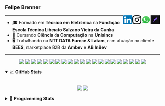 <h3>Felipe Brenner</h3>

<a href="https://app.rocketseat.com.br/me/felipebrenner" target="_blank" rel="nofollow"><img align="right" width="30rem" src="./assets/rocketseat-black.png" alt="Rocketseat: @felipebrenner"/></a>
<a href="https://api.whatsapp.com/send?phone=5551995585968" target="_blank" rel="nofollow"><img align="right" width="30rem" src="./assets/whatsapp.png" alt="Whatsapp: +55 51995585968"/></a>
<a href="https://www.instagram.com/felipeobrenner/" target="_blank" rel="nofollow"><img align="right" width="30rem" src="./assets/instagram.png" alt="Instagram: @felipeobrenner"/></a>
<a href="https://www.linkedin.com/in/felipe-de-oliveira-brenner/" target="_blank" rel="nofollow"><img align="right" width="30rem" src="./assets/linkedin.png" alt="LinkedIn: @felipe-de-oliveira-brenner"/></a>

---

- 🎓 Formado em **Técnico em Eletrônica** na **Fundação Escola Técnica Liberato Salzano Vieira da Cunha**
- 📓 Cursando **Ciência da Computação** na **Unisinos**
- 🖥️ Trabalhando na **NTT DATA Europe & Latam**, com atuação no cliente **BEES**, marketplace B2B da **Ambev** e **AB InBev**

---

<p align='center'>
  <img width="35rem" src="https://cdn.jsdelivr.net/gh/devicons/devicon/icons/react/react-original.svg" />
  <img width="35rem" src="https://cdn.jsdelivr.net/gh/devicons/devicon/icons/nextjs/nextjs-line.svg" />
  <img width="35rem" src="https://cdn.jsdelivr.net/gh/devicons/devicon/icons/javascript/javascript-plain.svg" />
  <img width="35rem" src="https://cdn.jsdelivr.net/gh/devicons/devicon/icons/typescript/typescript-plain.svg" />
  <img width="35rem" src="https://cdn.jsdelivr.net/gh/devicons/devicon/icons/jest/jest-plain.svg" />
  <img width="35rem" src="https://cdn.jsdelivr.net/gh/devicons/devicon/icons/redux/redux-original.svg" />
  <img width="35rem" src="https://cdn.jsdelivr.net/gh/devicons/devicon/icons/storybook/storybook-original.svg" />
  <img width="35rem" src="https://cdn.jsdelivr.net/gh/devicons/devicon/icons/sass/sass-original.svg" />
  <img width="35rem" src="https://cdn.jsdelivr.net/gh/devicons/devicon/icons/materialui/materialui-plain.svg" />
  <img width="35rem" src="https://cdn.jsdelivr.net/gh/devicons/devicon/icons/css3/css3-plain.svg" />
  <img width="35rem" src="https://cdn.jsdelivr.net/gh/devicons/devicon/icons/html5/html5-plain.svg" />
  <img width="35rem" src="https://cdn.jsdelivr.net/gh/devicons/devicon/icons/docker/docker-plain.svg" />
  <img width="35rem" src="https://cdn.jsdelivr.net/gh/devicons/devicon/icons/azure/azure-original.svg" />
  <img width="35rem" src="https://cdn.jsdelivr.net/gh/devicons/devicon/icons/vscode/vscode-original.svg" />
  <img width="35rem" src="https://cdn.jsdelivr.net/gh/devicons/devicon/icons/git/git-original.svg" />
  <img width="35rem" src="https://cdn.jsdelivr.net/gh/devicons/devicon/icons/yarn/yarn-original.svg" />
  <img width="35rem" src="https://cdn.jsdelivr.net/gh/devicons/devicon/icons/npm/npm-original-wordmark.svg" />
  <img width="35rem" src="https://cdn.jsdelivr.net/gh/devicons/devicon/icons/microsoftsqlserver/microsoftsqlserver-plain.svg" />
  <img width="35rem" src="https://cdn.jsdelivr.net/gh/devicons/devicon/icons/oracle/oracle-original.svg" />
  <img width="35rem" src="https://cdn.jsdelivr.net/gh/devicons/devicon/icons/linux/linux-plain.svg" />
  <img width="35rem" src="https://cdn.jsdelivr.net/gh/devicons/devicon/icons/ubuntu/ubuntu-plain.svg" />
</p>

<details open>
  <summary>📈 <b>GitHub Stats</b></summary>
  <br>
  <p align="center">
  <img src="https://github-readme-stats.vercel.app/api?username=felipebrenner&show_icons=true&theme=dark"/>
  <img src="https://github-readme-stats.vercel.app/api/top-langs/?username=felipebrenner&layout=compact&theme=dark">
  </p>

</details>

<details>
  <summary>🤖 <b>Programming Stats</b></summary>
  <br/>

  <!--START_SECTION:waka-->
![Code Time](http://img.shields.io/badge/Code%20Time-2%2C067%20hrs%2051%20mins-blue)

**🐱 My GitHub Data** 

> 📦 435.1 kB Used in GitHub's Storage 
 > 
> 🏆 74 Contributions in the Year 2023
 > 
> 🚫 Not Opted to Hire
 > 
> 📜 28 Public Repositories 
 > 
> 🔑 1 Private Repositories 
 > 
**I'm a Night 🦉** 

```text
🌞 Morning                138 commits         ███░░░░░░░░░░░░░░░░░░░░░░   12.65 % 
🌆 Daytime                407 commits         █████████░░░░░░░░░░░░░░░░   37.31 % 
🌃 Evening                513 commits         ████████████░░░░░░░░░░░░░   47.02 % 
🌙 Night                  33 commits          █░░░░░░░░░░░░░░░░░░░░░░░░   03.02 % 
```
📅 **I'm Most Productive on Monday** 

```text
Monday                   194 commits         ████░░░░░░░░░░░░░░░░░░░░░   17.78 % 
Tuesday                  166 commits         ████░░░░░░░░░░░░░░░░░░░░░   15.22 % 
Wednesday                155 commits         ████░░░░░░░░░░░░░░░░░░░░░   14.21 % 
Thursday                 152 commits         ███░░░░░░░░░░░░░░░░░░░░░░   13.93 % 
Friday                   124 commits         ███░░░░░░░░░░░░░░░░░░░░░░   11.37 % 
Saturday                 138 commits         ███░░░░░░░░░░░░░░░░░░░░░░   12.65 % 
Sunday                   162 commits         ████░░░░░░░░░░░░░░░░░░░░░   14.85 % 
```


📊 **This Week I Spent My Time On** 

```text
💬 Programming Languages: 
TypeScript               3 hrs 55 mins       ████████░░░░░░░░░░░░░░░░░   30.99 % 
YAML                     3 hrs 31 mins       ███████░░░░░░░░░░░░░░░░░░   27.77 % 
JSON                     1 hr 51 mins        ████░░░░░░░░░░░░░░░░░░░░░   14.66 % 
Docker                   1 hr 19 mins        ███░░░░░░░░░░░░░░░░░░░░░░   10.42 % 
Bash                     1 hr 12 mins        ██░░░░░░░░░░░░░░░░░░░░░░░   09.48 % 

🔥 Editors: 
VS Code                  12 hrs 40 mins      █████████████████████████   100.00 % 

🐱‍💻 Projects: 
admin-portal-config      3 hrs 7 mins        ██████░░░░░░░░░░░░░░░░░░░   24.63 % 
nfa-joker                3 hrs 3 mins        ██████░░░░░░░░░░░░░░░░░░░   24.12 % 
nfa-render-react         1 hr 25 mins        ███░░░░░░░░░░░░░░░░░░░░░░   11.26 % 
bees-hub-modern-trade-man50 mins             ██░░░░░░░░░░░░░░░░░░░░░░░   06.68 % 
bees-hub-link-campaigns-m46 mins             ██░░░░░░░░░░░░░░░░░░░░░░░   06.16 % 

💻 Operating System: 
Mac                      12 hrs 40 mins      █████████████████████████   100.00 % 
```

**I Mostly Code in TypeScript** 

```text
TypeScript               12 repos            █████████░░░░░░░░░░░░░░░░   36.36 % 
C                        3 repos             ██░░░░░░░░░░░░░░░░░░░░░░░   09.09 % 
Python                   2 repos             ██░░░░░░░░░░░░░░░░░░░░░░░   06.06 % 
SystemVerilog            1 repo              █░░░░░░░░░░░░░░░░░░░░░░░░   03.03 % 
Swift                    1 repo              █░░░░░░░░░░░░░░░░░░░░░░░░   03.03 % 
```




 Last Updated on 19/07/2023 03:43:28 UTC
<!--END_SECTION:waka-->
</details>
